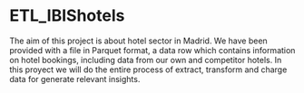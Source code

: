 # ETL_IBIShotels

The aim of this project is about hotel sector in Madrid. We have been provided with a file in Parquet format, a data row which contains information on  hotel bookings, including data from our own and competitor hotels. In this proyect we will do the entire process of extract, transform and charge data for generate relevant insights.



